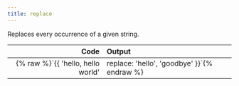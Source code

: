 ```yaml
---
title: replace
---
```


Replaces every occurrence of a given string.

| Code                                                   | Output             |
|-------------------------------------------------------:|:-------------------|
| {% raw %}`{{ 'hello, hello world' | replace: 'hello', 'goodbye' }}`{% endraw %}     | `goodbye, goodbye world` |
